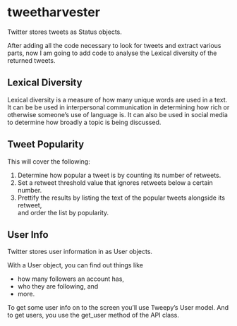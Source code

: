 

# tweetharvester

Twitter stores tweets as Status objects.  

After adding all the code necessary to look for tweets and extract various parts, 
now I am going to add code to analyse the Lexical diversity of the returned tweets.  
  
## Lexical Diversity
Lexical diversity is a measure of how many unique words are used in a text. It can be be used in interpersonal communication in determining how rich or otherwise someone’s use of language is. It can also be used in social media to determine how broadly a topic is being discussed.

## Tweet Popularity
This will cover the following:
 1. Determine how popular a tweet is by counting its number of retweets.
 2. Set a retweet threshold value that ignores retweets below a certain number.
 3. Prettify the results by listing the text of the popular tweets alongside its retweet,  
    and order the list by popularity.  
    
    
## User Info

Twitter stores user information in as User objects.  

With a User object, you can find out things like 
* how many followers an account has, 
* who they are following, and 
* more.

To get some user info on to the screen you’ll use Tweepy’s User model. 
And to get users, you use the get_user method of the API class.